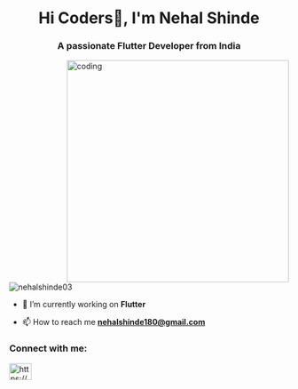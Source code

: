 <h1 align="center">Hi Coders👋, I'm Nehal Shinde</h1>
<h3 align="center">A passionate Flutter Developer from India</h3>

<img align="right" alt="coding" width="400" src="https://user-images.githubusercontent.com/55389276/140866485-8fb1c876-9a8f-4d6a-98dc-08c4981eaf70.gif">

<p align="left"> <img src="https://komarev.com/ghpvc/?username=nehalshinde03&label=Profile%20views&color=0e75b6&style=flat" alt="nehalshinde03" /> </p>

-  🌱 I’m currently working on **Flutter**

- 📫 How to reach me **nehalshinde180@gmail.com**

<h3 align="left">Connect with me:</h3>
<p align="left">
<a href="https://www.linkedin.com/in/nehal-shinde-b54678220/" target="blank"><img align="center" src="https://raw.githubusercontent.com/rahuldkjain/github-profile-readme-generator/master/src/images/icons/Social/linked-in-alt.svg" alt="https://www.linkedin.com/in/nehal-shinde-b54678220/" height="30" width="40" /></a>
</p>

